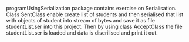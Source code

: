 programUsingSerialization package contains exercise on Serialisation.
Class SentClass enable create list of students and then serialised that list 
with objects of student into stream of bytes and save it as file studentList.ser 
into this project. Then by using class AcceptClass the file studentList.ser 
is loaded and data is diserilised and print it out.